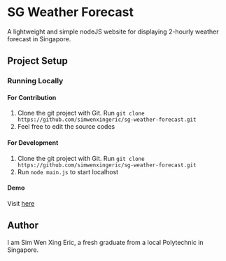 # SG Weather Forecast
A lightweight and simple nodeJS website for displaying 2-hourly weather forecast in Singapore.

## Project Setup
### Running Locally

#### For Contribution
1. Clone the git project with Git. Run `git clone https://github.com/simwenxingeric/sg-weather-forecast.git`
2. Feel free to edit the source codes

#### For Development
1. Clone the git project with Git. Run `git clone https://github.com/simwenxingeric/sg-weather-forecast.git`
2. Run `node main.js` to start localhost

#### Demo
Visit [here](https://sg-weather-forecast.herokuapp.com/)

## Author
I am Sim Wen Xing Eric, a fresh graduate from a local Polytechnic in Singapore.